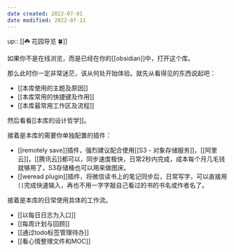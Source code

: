 ```yaml
---
date created: 2022-07-01
date modified: 2022-07-11
---
```


up:: [[☘️ 花园导览 🍀]]

如果你不是在线浏览，而是已经在你的[[obsidian]]中，打开这个库。

那么此时你一定非常迷茫，该从何处开始体验。就先从看得见的东西说起吧：

- [[本库使用的主题及原因]]
- [[本库常用的快捷键及作用]]
- [[本库最常用工作区及流程]]

然后看看[[本库的设计哲学]]。

接着是本库的需要你单独配置的插件：

- [[remotely save]]插件，强烈建议配合使用[[S3 - 对象存储服务]]，[[阿里云]]，[[腾讯云]]都可以，同步速度极快，日常2秒内完成，成本每个月几毛钱就够用了，S3存储桶也可以用来做图床。
- [[weread plugin]]插件，将微信读书上的笔记同步后，日常写字，可以直接用`[[`完成快速输入，再也不用一字字敲自己看过的书的书名或作者名了。

接着是本库的日常使用具体的工作流。

- [[以每日日志为入口]]
- [[每周计划与回顾]]
- [[通过todo标签管理待办]]
- [[看心情整理文件和MOC]]

